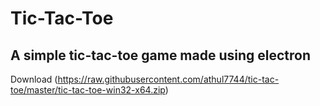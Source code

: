 # Tic-Tac-Toe
## A simple tic-tac-toe game made using electron
Download (https://raw.githubusercontent.com/athul7744/tic-tac-toe/master/tic-tac-toe-win32-x64.zip)
